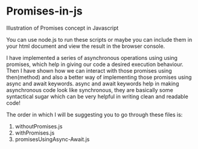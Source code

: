 # Promises-in-js
Illustration of Promises concept in Javascript

You can use node.js to run these scripts or maybe you can include them in your html document and view the result in the browser console.

I have implemented a series of asynchronous operations using using promises, which help in giving our code a desired execution behaviour.
Then I have shown how we can interact with those promises using then(method) and also a better way of implementing those promises using async and await keywords.
async and await keywords help in making asynchronous code look like synchronous, they are basically some syntactical sugar which can be very helpful in writing clean and readable code!

The order in which I will be suggesting you to go through these files is:
1. withoutPromises.js
2. withPromises.js
3. promisesUsingAsync-Await.js

